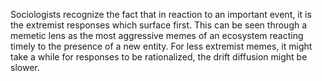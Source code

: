 ---
---

Sociologists recognize the fact that in reaction to an important event, it is the extremist responses which surface first. This can be seen through a memetic lens as the most aggressive memes of an ecosystem reacting timely to the presence of a new entity. For less extremist memes, it might take a while for responses to be rationalized, the drift diffusion might be slower. 
